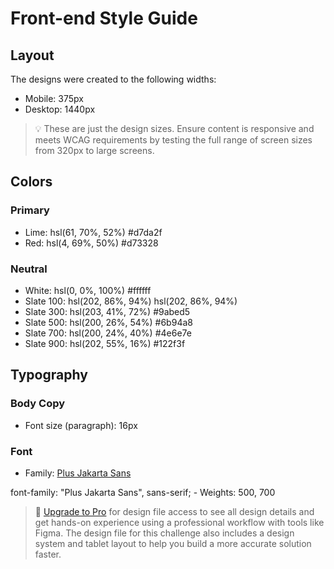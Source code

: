 # Front-end Style Guide

## Layout

The designs were created to the following widths:

- Mobile: 375px
- Desktop: 1440px

> 💡 These are just the design sizes. Ensure content is responsive and meets WCAG requirements by testing the full range of screen sizes from 320px to large screens.

## Colors

### Primary

- Lime: hsl(61, 70%, 52%) #d7da2f
- Red: hsl(4, 69%, 50%) #d73328

### Neutral

- White: hsl(0, 0%, 100%) #ffffff
- Slate 100: hsl(202, 86%, 94%) hsl(202, 86%, 94%)
- Slate 300: hsl(203, 41%, 72%) #9abed5
- Slate 500: hsl(200, 26%, 54%) #6b94a8
- Slate 700: hsl(200, 24%, 40%) #4e6e7e
- Slate 900: hsl(202, 55%, 16%) #122f3f

## Typography

### Body Copy

- Font size (paragraph): 16px 

### Font

- Family: [Plus Jakarta Sans](https://fonts.google.com/specimen/Plus+Jakarta+Sans)
<link href="https://fonts.googleapis.com/css2?family=Plus+Jakarta+Sans:ital,wght@0,200..800;1,200..800&display=swap" rel="stylesheet">
font-family: "Plus Jakarta Sans", sans-serif;
- Weights: 500, 700

> 💎 [Upgrade to Pro](https://www.frontendmentor.io/pro?ref=style-guide) for design file access to see all design details and get hands-on experience using a professional workflow with tools like Figma. The design file for this challenge also includes a design system and tablet layout to help you build a more accurate solution faster.